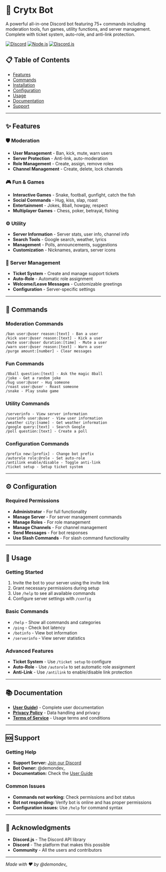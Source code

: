 # 🤖 Crytx Bot

A powerful all-in-one Discord bot featuring 75+ commands including moderation tools, fun games, utility functions, and server management. Complete with ticket system, auto-role, and anti-link protection.

[![Discord](https://img.shields.io/discord/BvQRGsMtCZ?style=flat-square)](https://discord.gg/BvQRGsMtCZ)
[![Node.js](https://img.shields.io/badge/Node.js-18+-green.svg?style=flat-square)](https://nodejs.org/)
[![Discord.js](https://img.shields.io/badge/Discord.js-14-blue.svg?style=flat-square)](https://discord.js.org/)

## 📋 Table of Contents

- [Features](#-features)
- [Commands](#-commands)
- [Installation](#-installation)
- [Configuration](#-configuration)
- [Usage](#-usage)
- [Documentation](#-documentation)
- [Support](#-support)

---

## ✨ Features

### 🛡️ Moderation
- **User Management** - Ban, kick, mute, warn users
- **Server Protection** - Anti-link, auto-moderation
- **Role Management** - Create, assign, remove roles
- **Channel Management** - Create, delete, lock channels

### 🎮 Fun & Games
- **Interactive Games** - Snake, football, gunfight, catch the fish
- **Social Commands** - Hug, kiss, slap, roast
- **Entertainment** - Jokes, 8ball, howgay, respect
- **Multiplayer Games** - Chess, poker, betrayal, fishing

### ⚙️ Utility
- **Server Information** - Server stats, user info, channel info
- **Search Tools** - Google search, weather, lyrics
- **Management** - Polls, announcements, suggestions
- **Customization** - Nicknames, avatars, server icons

### 🎫 Server Management
- **Ticket System** - Create and manage support tickets
- **Auto-Role** - Automatic role assignment
- **Welcome/Leave Messages** - Customizable greetings
- **Configuration** - Server-specific settings

---

## 🎯 Commands

### Moderation Commands
```
/ban user:@user reason:[text] - Ban a user
/kick user:@user reason:[text] - Kick a user
/mute user:@user duration:[time] - Mute a user
/warn user:@user reason:[text] - Warn a user
/purge amount:[number] - Clear messages
```

### Fun Commands
```
/8ball question:[text] - Ask the magic 8ball
/joke - Get a random joke
/hug user:@user - Hug someone
/roast user:@user - Roast someone
/snake - Play snake game
```

### Utility Commands
```
/serverinfo - View server information
/userinfo user:@user - View user information
/weather city:[name] - Get weather information
/google query:[text] - Search Google
/poll question:[text] - Create a poll
```

### Configuration Commands
```
/prefix new:[prefix] - Change bot prefix
/autorole role:@role - Set auto-role
/antilink enable/disable - Toggle anti-link
/ticket setup - Setup ticket system
```

---

## ⚙️ Configuration

### Required Permissions
- **Administrator** - For full functionality
- **Manage Server** - For server management commands
- **Manage Roles** - For role management
- **Manage Channels** - For channel management
- **Send Messages** - For bot responses
- **Use Slash Commands** - For slash command functionality

---

## 📖 Usage

### Getting Started
1. Invite the bot to your server using the invite link
2. Grant necessary permissions during setup
3. Use `/help` to see all available commands
4. Configure server settings with `/config`

### Basic Commands
- `/help` - Show all commands and categories
- `/ping` - Check bot latency
- `/botinfo` - View bot information
- `/serverinfo` - View server statistics

### Advanced Features
- **Ticket System** - Use `/ticket setup` to configure
- **Auto-Role** - Use `/autorole` to set automatic role assignment
- **Anti-Link** - Use `/antilink` to enable/disable link protection

---

## 📚 Documentation

- **[User Guide](https://github.com/demondevx/Crytx/blob/main/USER_GUIDE.m))** - Complete user documentation
- **[Privacy Policy](https://github.com/demondevx/Crytx/blob/main/PRIVACY_POLICE.md)** - Data handling and privacy
- **[Terms of Service](https://github.com/demondevx/Crytx/blob/main/TERM_OF_SERVICE.md)** - Usage terms and conditions

---

## 🆘 Support

### Getting Help
- **Support Server:** [Join our Discord](https://discord.gg/BvQRGsMtCZ)
- **Bot Owner:** @demondev_
- **Documentation:** Check the [User Guide](https://github.com/demondevx/Crytx/blob/main/USER_GUIDE.md)

### Common Issues
- **Commands not working:** Check permissions and bot status
- **Bot not responding:** Verify bot is online and has proper permissions
- **Configuration issues:** Use `/help` for command syntax

---


## 🙏 Acknowledgments

- **Discord.js** - The Discord API library
- **Discord** - The platform that makes this possible
- **Community** - All the users and contributors

---

*Made with ❤️ by @demondev_*
